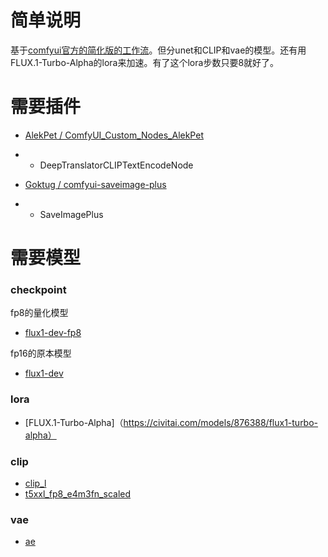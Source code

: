 # 简单说明

基于[comfyui官方的简化版的工作流](https://comfyanonymous.github.io/ComfyUI_examples/flux/#flux-dev-1)。但分unet和CLIP和vae的模型。还有用FLUX.1-Turbo-Alpha的lora来加速。有了这个lora步数只要8就好了。

# 需要插件

- [AlekPet / ComfyUI_Custom_Nodes_AlekPet](https://github.com/AlekPet/ComfyUI_Custom_Nodes_AlekPet)
- - DeepTranslatorCLIPTextEncodeNode

- [Goktug / comfyui-saveimage-plus](https://github.com/Goktug/comfyui-saveimage-plus)
- - SaveImagePlus

# 需要模型

### checkpoint
fp8的量化模型
- [flux1-dev-fp8](https://huggingface.co/Kijai/flux-fp8/blob/main/flux1-dev-fp8.safetensors)

fp16的原本模型
- [flux1-dev](https://huggingface.co/black-forest-labs/FLUX.1-dev/tree/main)

### lora
- [FLUX.1-Turbo-Alpha]（https://civitai.com/models/876388/flux1-turbo-alpha）

### clip
- [clip_l](https://huggingface.co/comfyanonymous/flux_text_encoders/blob/main/clip_l.safetensors)
- [t5xxl_fp8_e4m3fn_scaled](https://huggingface.co/comfyanonymous/flux_text_encoders/blob/main/t5xxl_fp8_e4m3fn_scaled.safetensors)

### vae
- [ae](https://huggingface.co/Comfy-Org/Lumina_Image_2.0_Repackaged/blob/main/split_files/vae/ae.safetensors)